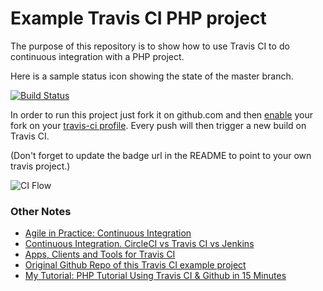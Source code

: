 Example Travis CI PHP project
===================

The purpose of this repository is to show how to use Travis CI to do
continuous integration with a PHP project.

Here is a sample status icon showing the state of the master branch.

[![Build Status](https://travis-ci.org/pandurx/example-travis-ci-php.svg?branch=master)](https://github.com/pandurx/example-travis-ci-php/blob/master/ci-flow.png)

In order to run this project just fork it on github.com and then [enable](http://about.travis-ci.org/docs/user/getting-started/)
your fork on your [travis-ci profile](http://travis-ci.org/profile). Every push will then trigger a new build on Travis CI.

(Don't forget to update the badge url in the README to point to your own travis project.)

![CI Flow](https://github.com/sarn1/example-travis-ci-php/blob/master/ci-flow.png)

### Other Notes
* [Agile in Practice: Continuous Integration](https://www.youtube.com/watch?v=RcTFpNlkiUs)
* [Continuous Integration. CircleCI vs Travis CI vs Jenkins](https://hackernoon.com/continuous-integration-circleci-vs-travis-ci-vs-jenkins-41a1c2bd95f5)
* [Apps, Clients and Tools for Travis CI](https://docs.travis-ci.com/user/apps/)
* [Original Github Repo of this Travis CI example project](https://github.com/travis-ci-examples/php)
* [My Tutorial: PHP Tutorial Using Travis CI & Github in 15 Minutes](http://sarn.phamornsuwana.com/php-tutorial-using-travis-ci-github-in-15-minutes/)
